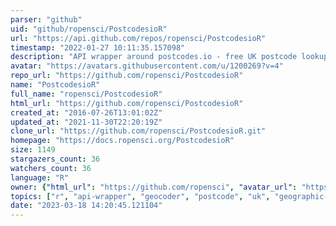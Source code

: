 ```yaml
---
parser: "github"
uid: "github/ropensci/PostcodesioR"
url: "https://api.github.com/repos/ropensci/PostcodesioR"
timestamp: "2022-01-27 10:11:35.157098"
description: "API wrapper around postcodes.io - free UK postcode lookup and geocoder"
avatar: "https://avatars.githubusercontent.com/u/1200269?v=4"
repo_url: "https://github.com/ropensci/PostcodesioR"
name: "PostcodesioR"
full_name: "ropensci/PostcodesioR"
html_url: "https://github.com/ropensci/PostcodesioR"
created_at: "2016-07-26T13:01:02Z"
updated_at: "2021-11-30T22:20:19Z"
clone_url: "https://github.com/ropensci/PostcodesioR.git"
homepage: "https://docs.ropensci.org/PostcodesioR"
size: 1149
stargazers_count: 36
watchers_count: 36
language: "R"
owner: {"html_url": "https://github.com/ropensci", "avatar_url": "https://avatars.githubusercontent.com/u/1200269?v=4", "login": "ropensci", "type": "Organization"}
topics: ["r", "api-wrapper", "geocoder", "postcode", "uk", "geographic-data", "rstats", "r-package", "peer-reviewed", "geospatial"]
date: "2023-03-18 14:20:45.121104"
---
```

